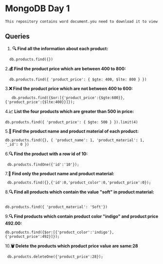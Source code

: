 # MongoDB Day 1

`This repository contains word document.you need to download it to view`

## Queries

1. **🔍 Find all the information about each product:**
 ```
   db.products.find({})
  ```
2.**💰 Find the product price which are between 400 to 800:**
```
  db.products.find({ 'product_price': { $gte: 400, $lte: 800 } })
 ```
3.**❌ Find the product price which are not between 400 to 600:**
```
   db.products.find({$or:[{'product_price':{$gte:600}},{'product_price':{$lte:400}}]});
```

4.**📈 List the four products which are greater than 500 in price:**

   ```
   db.products.find({ 'product_price': { $gte: 500 } }).limit(4)
   ```
5.**📝 Find the product name and product material of each product:**
  ```
  db.products.find({}, { 'product_name': 1, 'product_material': 1, '_id': 0 })
  ```
6.**🔍 Find the product with a row id of 10:**
  ```
   db.products.findOne({'id':'10'});
  ```
7.**📝 Find only the product name and product material:**
```
 db.products.find({},{'id':0,'product_color':0,'product_price':0});
```

8.**🔍 Find all products which contain the value "soft" in product material:**
```

db.products.find({ 'product_material': 'Soft'})
```

9.**🔍 Find products which contain product color "indigo" and product price 492.00:**

```
db.products.find({$or:[{'product_color':'indigo'},{'product_price':492}]});
```
10.**🗑️ Delete the products which product price value are same:28**
```
 db.products.deleteOne({'product_price':28});

```




